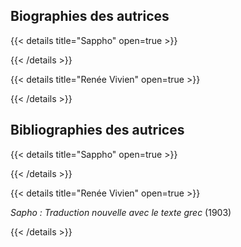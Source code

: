 ## Biographies des autrices

{{< details title="Sappho" open=true >}}


{{< /details >}}

{{< details title="Renée Vivien" open=true >}}

{{< /details >}}


## Bibliographies des autrices

{{< details title="Sappho" open=true >}}

{{< /details >}}


{{< details title="Renée Vivien" open=true >}}

*Sapho : Traduction nouvelle avec le texte grec* (1903)

{{< /details >}}
